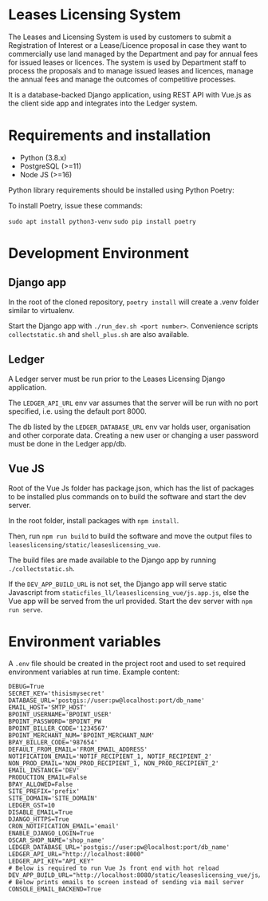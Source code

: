 # Leases Licensing System

The Leases and Licensing System is used by customers to submit a Registration of Interest or a Lease/Licence proposal in case they want to commercially use land managed by the Department and pay for annual fees for issued leases or licences. The system is used by Department staff to process the proposals and to manage issued leases and licences, manage the annual fees and manage the outcomes of competitive processes.

It is a database-backed Django application, using REST API with Vue.js as the client side app and integrates into the Ledger system.

# Requirements and installation

- Python (3.8.x)
- PostgreSQL (>=11)
- Node JS (>=16)

Python library requirements should be installed using Python Poetry:

To install Poetry, issue these commands:

`sudo apt install python3-venv`
`sudo pip install poetry`

# Development Environment

## Django app
In the root of the cloned repository, `poetry install` will create a .venv folder similar to virtualenv.

Start the Django app with `./run_dev.sh <port number>`.  Convenience scripts `collectstatic.sh` and `shell_plus.sh` are also available.

## Ledger
A Ledger server must be run prior to the Leases Licensing Django application.

The `LEDGER_API_URL` env var assumes that the server will be run with no port specified, i.e. using the default port 8000.

The db listed by the `LEDGER_DATABASE_URL` env var holds user, organisation and other corporate data.
Creating a new user or changing a user password must be done in the Ledger app/db.

## Vue JS
Root of the Vue Js folder has package.json, which has the list of packages to be installed plus commands on to build the software and start the dev server.

In the root folder, install packages with `npm install`.

Then, run `npm run build` to build the software and move the output files to `leaseslicensing/static/leaseslicensing_vue`.

The build files are made available to the Django app by running `./collectstatic.sh`.

If the `DEV_APP_BUILD_URL` is not set, the Django app will serve static Javascript from `staticfiles_ll/leaseslicensing_vue/js.app.js`,
else the Vue app will be served from the url provided.  Start the dev server with `npm run serve`.

# Environment variables

A `.env` file should be created in the project root and used to set
required environment variables at run time. Example content:

    DEBUG=True
    SECRET_KEY='thisismysecret'
    DATABASE_URL='postgis://user:pw@localhost:port/db_name'
    EMAIL_HOST='SMTP_HOST'
    BPOINT_USERNAME='BPOINT_USER'
    BPOINT_PASSWORD='BPOINT_PW
    BPOINT_BILLER_CODE='1234567'
    BPOINT_MERCHANT_NUM='BPOINT_MERCHANT_NUM'
    BPAY_BILLER_CODE='987654'
    DEFAULT_FROM_EMAIL='FROM_EMAIL_ADDRESS'
    NOTIFICATION_EMAIL='NOTIF_RECIPIENT_1, NOTIF_RECIPIENT_2'
    NON_PROD_EMAIL='NON_PROD_RECIPIENT_1, NON_PROD_RECIPIENT_2'
    EMAIL_INSTANCE='DEV'
    PRODUCTION_EMAIL=False
    BPAY_ALLOWED=False
    SITE_PREFIX='prefix'
    SITE_DOMAIN='SITE_DOMAIN'
    LEDGER_GST=10
    DISABLE_EMAIL=True
    DJANGO_HTTPS=True
    CRON_NOTIFICATION_EMAIL='email'
    ENABLE_DJANGO_LOGIN=True
    OSCAR_SHOP_NAME='shop_name'
    LEDGER_DATABASE_URL='postgis://user:pw@localhost:port/db_name'
    LEDGER_API_URL="http://localhost:8000"
    LEDGER_API_KEY="API_KEY"
    # Below is required to run Vue Js front end with hot reload
    DEV_APP_BUILD_URL="http://localhost:8080/static/leaseslicensing_vue/js/app.js"
    # Below prints emails to screen instead of sending via mail server
    CONSOLE_EMAIL_BACKEND=True
